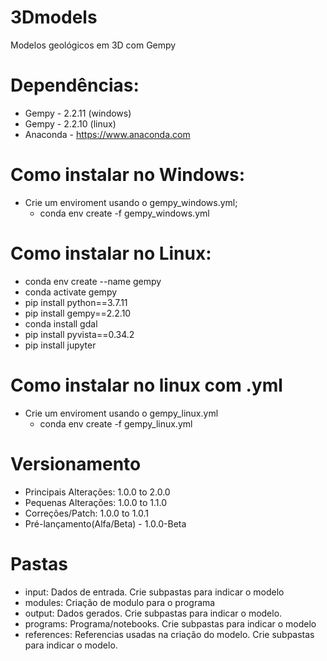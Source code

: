 # 3Dmodels
Modelos geológicos em 3D com Gempy

# Dependências:
* Gempy - 2.2.11 (windows)
* Gempy - 2.2.10 (linux)
* Anaconda - https://www.anaconda.com

# Como instalar no Windows:
- Crie um enviroment usando o gempy_windows.yml;
    - conda env create -f gempy_windows.yml

# Como instalar no Linux: 
- conda env create --name gempy
- conda activate gempy
- pip install python==3.7.11
- pip install gempy==2.2.10
- conda install gdal
- pip install pyvista==0.34.2
- pip install jupyter

# Como instalar no linux com .yml
- Crie um enviroment usando o gempy_linux.yml
    - conda env create -f gempy_linux.yml

# Versionamento

- Principais Alterações: 1.0.0 to 2.0.0
- Pequenas Alterações: 1.0.0 to 1.1.0
- Correções/Patch: 1.0.0 to 1.0.1
- Pré-lançamento(Alfa/Beta) - 1.0.0-Beta

# Pastas
- input: Dados de entrada. Crie subpastas para indicar o modelo
- modules: Criação de modulo para o programa
- output: Dados gerados. Crie subpastas para indicar o modelo.
- programs: Programa/notebooks. Crie subpastas para indicar o modelo
- references: Referencias usadas na criação do modelo. Crie subpastas para indicar o modelo.